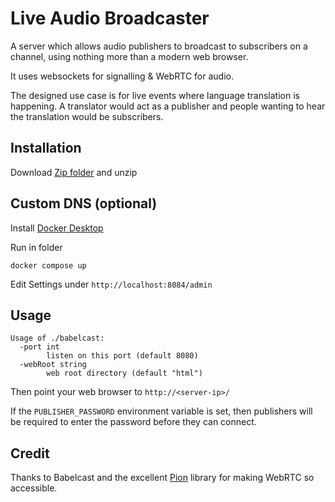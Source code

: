 # Live Audio Broadcaster

A server which allows audio publishers to broadcast to subscribers on a channel, using nothing more than a modern web browser.

It uses websockets for signalling & WebRTC for audio.

The designed use case is for live events where language translation is happening.
A translator would act as a publisher and people wanting to hear the translation would be subscribers.

## Installation 

Download [Zip folder](https://github.com/MaxWindt/live_audio_broadcaster/archive/refs/heads/main.zip) and unzip

## Custom DNS (optional)

Install [Docker Desktop](https://docs.docker.com/desktop/)

Run in folder
```
docker compose up 
```
Edit Settings under `http://localhost:8084/admin`
## Usage
```
Usage of ./babelcast:
  -port int
    	listen on this port (default 8080)
  -webRoot string
    	web root directory (default "html")
```

Then point your web browser to `http://<server-ip>/`

If the `PUBLISHER_PASSWORD` environment variable is set, then publishers will be required to enter the
password before they can connect.

## Credit

Thanks to Babelcast and the excellent [Pion](https://github.com/pion/webrtc) library for making WebRTC so accessible.
